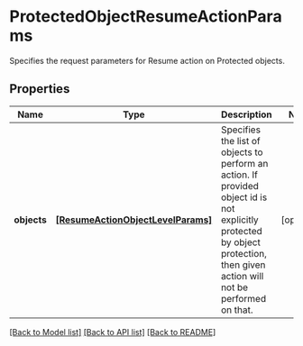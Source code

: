 # ProtectedObjectResumeActionParams

Specifies the request parameters for Resume action on Protected objects.

## Properties
Name | Type | Description | Notes
------------ | ------------- | ------------- | -------------
**objects** | [**[ResumeActionObjectLevelParams]**](ProtectionObjectInput.md) | Specifies the list of objects to perform an action. If provided object id is not explicitly protected by object protection, then given action will not be performed on that. | [optional] 

[[Back to Model list]](../README.md#documentation-for-models) [[Back to API list]](../README.md#documentation-for-api-endpoints) [[Back to README]](../README.md)


